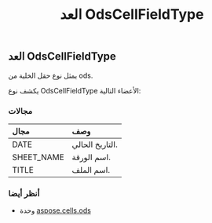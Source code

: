 ﻿---
title: العد OdsCellFieldType
second_title: Aspose.Cells for Python via .NET API المراجع
description:
type: docs
weight: 40
url: /ar/python-net/aspose.cells.ods/odscellfieldtype/
is_root: false
---
##  العد OdsCellFieldType
يمثل نوع حقل الخلية من ods.



يكشف نوع OdsCellFieldType الأعضاء التالية:

###  مجالات
| مجال| وصف|
| :- | :- |
| DATE | التاريخ الحالي.|
| SHEET_NAME | اسم الورقة.|
| TITLE | اسم الملف.|



###  أنظر أيضا
* وحدة [aspose.cells.ods](..)
